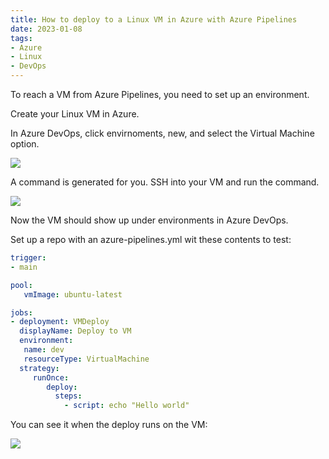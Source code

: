 ```yaml
---
title: How to deploy to a Linux VM in Azure with Azure Pipelines
date: 2023-01-08
tags:
- Azure
- Linux
- DevOps
---
```

To reach a VM from Azure Pipelines, you need to set up an environment.

Create your Linux VM in Azure.

In Azure DevOps, click envirnoments, new, and select the Virtual Machine option.

![](/env1.png)

A command is generated for you. SSH into your VM and run the command.

![](/env2.png)

Now the VM should show up under environments in Azure DevOps.

Set up a repo with an azure-pipelines.yml wit these contents to test:

```yaml
trigger: 
- main

pool: 
   vmImage: ubuntu-latest

jobs:
- deployment: VMDeploy
  displayName: Deploy to VM
  environment: 
   name: dev
   resourceType: VirtualMachine
  strategy:
     runOnce:
        deploy:   
          steps:
            - script: echo "Hello world"
```


You can see it when the deploy runs on the VM:

![](/env3.png)
